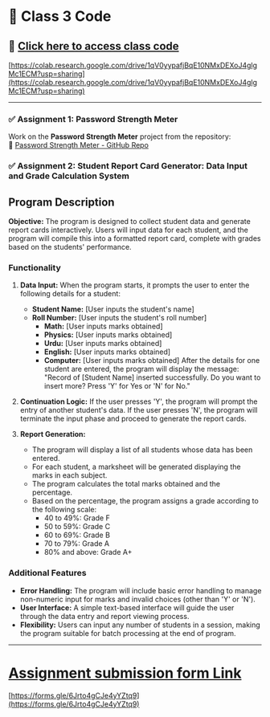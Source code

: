 # 📌 Class 3 Code 
## 🔗 [Click here to access class code](https://colab.research.google.com/drive/1qV0yypafjBqE10NMxDEXoJ4glgMc1ECM?usp=sharing)
[https://colab.research.google.com/drive/1qV0yypafjBqE10NMxDEXoJ4glgMc1ECM?usp=sharing](https://colab.research.google.com/drive/1qV0yypafjBqE10NMxDEXoJ4glgMc1ECM?usp=sharing)

---

### ✅ Assignment 1: Password Strength Meter  
Work on the **Password Strength Meter** project from the repository:  
🔗 [Password Strength Meter - GitHub Repo](https://github.com/panaversity/learn-modern-ai-python/tree/main/CLASS_PROJECTS/02_password_strength_meter)

### ✅ Assignment 2: Student Report Card Generator: Data Input and Grade Calculation System

## Program Description
**Objective:** The program is designed to collect student data and generate report cards interactively. Users will input data for each student, and the program will compile this into a formatted report card, complete with grades based on the students' performance.

### Functionality
1. **Data Input:** When the program starts, it prompts the user to enter the following details for a student:
   - **Student Name:** [User inputs the student's name]
   - **Roll Number:** [User inputs the student's roll number]
     - **Math:** [User inputs marks obtained]
     - **Physics:** [User inputs marks obtained]
     - **Urdu:** [User inputs marks obtained]
     - **English:** [User inputs marks obtained]
     - **Computer:** [User inputs marks obtained]
   After the details for one student are entered, the program will display the message:
   "Record of [Student Name] inserted successfully. Do you want to insert more? Press 'Y' for Yes or 'N' for No."

2. **Continuation Logic:** If the user presses 'Y', the program will prompt the entry of another student's data. If the user presses 'N', the program will terminate the input phase and proceed to generate the report cards.

3. **Report Generation:**
   - The program will display a list of all students whose data has been entered.
   - For each student, a marksheet will be generated displaying the marks in each subject.
   - The program calculates the total marks obtained and the percentage.
   - Based on the percentage, the program assigns a grade according to the following scale:
     - 40 to 49%: Grade F
     - 50 to 59%: Grade C
     - 60 to 69%: Grade B
     - 70 to 79%: Grade A
     - 80% and above: Grade A+

### Additional Features
- **Error Handling:** The program will include basic error handling to manage non-numeric input for marks and invalid choices (other than 'Y' or 'N').
- **User Interface:** A simple text-based interface will guide the user through the data entry and report viewing process.
- **Flexibility:** Users can input any number of students in a session, making the program suitable for batch processing at the end of program.

---

# [Assignment submission form Link](https://forms.gle/6Jrto4gCJe4yYZtq9)
[https://forms.gle/6Jrto4gCJe4yYZtq9](https://forms.gle/6Jrto4gCJe4yYZtq9)

